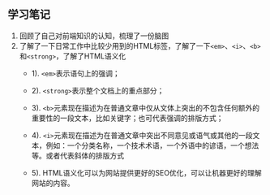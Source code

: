 ## 学习笔记

1. 回顾了自己对前端知识的认知，梳理了一份脑图
2. 了解了一下日常工作中比较少用到的HTML标签，了解了一下`<em>`、`<i>`、`<b>`和`<strong>`，了解了HTML语义化
    - 1).  `<em>`表示语句上的强调；
    
    - 2). `<strong>`表示整个文档上的重点部分；
    
    - 3). `<b>`元素现在描述为在普通文章中仅从文体上突出的不包含任何额外的重要性的一段文本，比如关键字；也可代表强调的排版方式；
    
    - 4). `<i>`元素现在描述为在普通文章中突出不同意见或语气或其他的一段文本，例如：一个分类名称，一个技术术语，一个外语中的谚语，一个想法等。或者代表斜体的排版方式
    
    - 5). HTML语义化可以为网站提供更好的SEO优化，可以让机器更好的理解网站的内容。